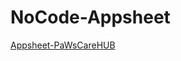 # NoCode-Appsheet
[Appsheet-PaWsCareHUB](https://www.appsheet.com/start/288025c8-2fe2-400d-ae2e-244379187b36)
